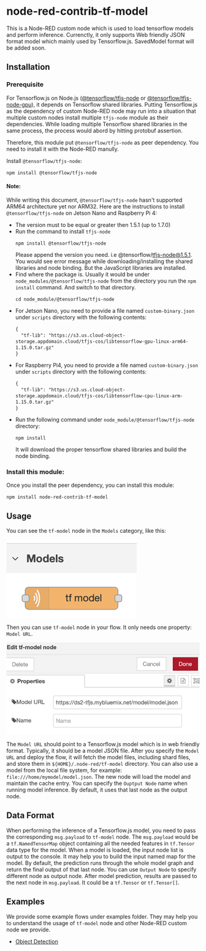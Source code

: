 # node-red-contrib-tf-model
This is a Node-RED custom node which is used to load tensorflow models and
perform inference. Currenctly, it only supports Web friendly JSON format model
which mainly used by Tensorflow.js. SavedModel format will be added soon.

## Installation

### Prerequisite
For Tensorflow.js on Node.js
([@tensorflow/tfjs-node](https://www.npmjs.com/package/@tensorflow/tfjs-node)
or
[@tensorflow/tfjs-node-gpu](https://www.npmjs.com/package/@tensorflow/tfjs-node-gpu)),
it depends on Tensorflow shared libraries. Putting Tensorflow.js as the
dependency of custom Node-RED node may run into a situation that multiple
custom nodes install multiple `tfjs-node` module as their dependencies. While
loading multiple Tensorflow shared libraries in the same process, the process
would abord by hitting protobuf assertion.

Therefore, this module put `@tensorflow/tfjs-node` as peer dependency. You need
to install it with the Node-RED manully.

Install `@tensorflow/tfjs-node`:
```
npm install @tensorflow/tfjs-node
```

#### Note:
While writing this document, `@tensorflow/tfjs-node` hasn't supported ARM64
architecture yet nor ARM32. Here are the instructions to install
`@tensorflow/tfjs-node` on Jetson Nano and Raspberry Pi 4:
- The version must to be equal or greater then 1.5.1 (up to 1.7.0)
- Run the command to install `tfjs-node`
  ```
  npm install @tensorflow/tfjs-node
  ```
  Please append the version you need. i.e @tensorflow/tfjs-node@1.5.1. You
  would see error message while downloading/installing the shared libraries
  and node binding. But the JavaScript libraries are installed.
- Find where the package is. Usually it would be under `node_modules/@tensorflow/tfjs-node`
  from the directory you run the `npm install` command. And switch to that
  directory.
  ```
  cd node_module/@tensorflow/tfjs-node
  ```
- For Jetson Nano, you need to provide a file named `custom-binary.json` under
  `scripts` directory with the following contents:
  ```
  {
    "tf-lib": "https://s3.us.cloud-object-storage.appdomain.cloud/tfjs-cos/libtensorflow-gpu-linux-arm64-1.15.0.tar.gz"
  }
  ```
- For Raspberry Pi4, you need to provide a file named `custom-binary.json` under
  `scripts` directory with the following contents:
  ```
  {
    "tf-lib": "https://s3.us.cloud-object-storage.appdomain.cloud/tfjs-cos/libtensorflow-cpu-linux-arm-1.15.0.tar.gz"
  }
  ```
- Run the following command under `node_module/@tensorflow/tfjs-node` directory:
  ```
  npm install
  ```
  It will download the proper tensorflow shared libraries and build the node binding.

### Install this module:
Once you install the peer dependency, you can install this module:
```
npm install node-red-contrib-tf-model
```

## Usage

You can see the `tf-model` node in the `Models` category, like this:

![Palette](images/palette.png "Palette")

Then you can use `tf-model` node in your flow. It only needs one property:
`Model URL`.

![Config Node](images/Config_Node.png "Config Node")

The `Model URL` should point to a Tensorflow.js model which is in web friendly
format. Typically, it should be a model JSON file. After you specify the
`Model URL` and deploy the flow, it will fetch the model files, including
shard files, and store them in `${HOME}/.node-red/tf-model` directory.
You can also use a model from the local file system, for example:
`file:///home/mymodel/model.json`. The new node will load the model and
maintain the cache entry. You can specify the `Ouptput Node` name when running
model inference. By default, it uses that last node as the output node.

## Data Format

When performing the inference of a Tensorflow.js model, you need to pass the
corresponding `msg.payload` to `tf-model` node. The `msg.payload` would be a
`tf.NamedTensorMap` object containing all the needed features in `tf.Tensor`
data type for the model. When a model is loaded, the input node list is output
to the console. It may help you to build the input named map for the model.
By default, the prediction runs through the whole model graph and return the
final output of that last node. You can use `Output Node` to specify different
node as output node. After model prediction, results are passed to the next
node in `msg.payload`. It could be a `tf.Tensor` or `tf.Tensor[]`.

## Examples
We provide some example flows under examples folder. They may help you to
understand the usage of `tf-model` node and other Node-RED custom node we
provide.
- [Object Detection](examples/object-detection)